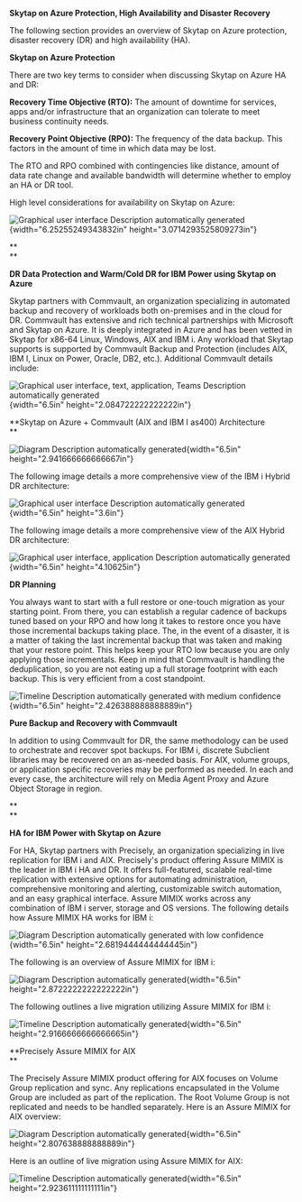 **Skytap on Azure Protection, High Availability and Disaster Recovery**

The following section provides an overview of Skytap on Azure
protection, disaster recovery (DR) and high availability (HA).

**Skytap on Azure Protection**

There are two key terms to consider when discussing Skytap on Azure HA
and DR:

**Recovery Time Objective (RTO):** The amount of downtime for services,
apps and/or infrastructure that an organization can tolerate to meet
business continuity needs.

**Recovery Point Objective (RPO):** The frequency of the data backup.
This factors in the amount of time in which data may be lost.

The RTO and RPO combined with contingencies like distance, amount of
data rate change and available bandwidth will determine whether to
employ an HA or DR tool.

High level considerations for availability on Skytap on Azure:

![Graphical user interface Description automatically
generated](I:\Repos\Skytap\WAF\resiliency\protectionmedia/media/image1.png){width="6.25255249343832in"
height="3.0714293525809273in"}

**\
**

**DR Data Protection and Warm/Cold DR for IBM Power using Skytap on
Azure**

Skytap partners with Commvault, an organization specializing in
automated backup and recovery of workloads both on-premises and in the
cloud for DR. Commvault has extensive and rich technical partnerships
with Microsoft and Skytap on Azure. It is deeply integrated in Azure and
has been vetted in Skytap for x86-64 Linux, Windows, AIX and IBM i. Any
workload that Skytap supports is supported by Commvault Backup and
Protection (includes AIX, IBM I, Linux on Power, Oracle, DB2, etc.).
Additional Commvault details include:

![Graphical user interface, text, application, Teams Description
automatically
generated](I:\Repos\Skytap\WAF\resiliency\protectionmedia/media/image2.png){width="6.5in"
height="2.084722222222222in"}

**Skytap on Azure + Commvault (AIX and IBM I as400) Architecture\
**

![Diagram Description automatically
generated](I:\Repos\Skytap\WAF\resiliency\protectionmedia/media/image3.png){width="6.5in"
height="2.941666666666667in"}

The following image details a more comprehensive view of the IBM i
Hybrid DR architecture:

![Graphical user interface Description automatically
generated](I:\Repos\Skytap\WAF\resiliency\protectionmedia/media/image4.png){width="6.5in"
height="3.6in"}

The following image details a more comprehensive view of the AIX Hybrid
DR architecture:

![Graphical user interface, application Description automatically
generated](I:\Repos\Skytap\WAF\resiliency\protectionmedia/media/image5.png){width="6.5in"
height="4.10625in"}

**DR Planning**

You always want to start with a full restore or one-touch migration as
your starting point. From there, you can establish a regular cadence of
backups tuned based on your RPO and how long it takes to restore once
you have those incremental backups taking place. The, in the event of a
disaster, it is a matter of taking the last incremental backup that was
taken and making that your restore point. This helps keep your RTO low
because you are only applying those incrementals. Keep in mind that
Commvault is handling the deduplication, so you are not eating up a full
storage footprint with each backup. This is very efficient from a cost
standpoint.

![Timeline Description automatically generated with medium
confidence](I:\Repos\Skytap\WAF\resiliency\protectionmedia/media/image6.png){width="6.5in"
height="2.426388888888889in"}

**Pure Backup and Recovery with Commvault**

In addition to using Commvault for DR, the same methodology can be used
to orchestrate and recover spot backups. For IBM i, discrete Subclient
libraries may be recovered on an as-needed basis. For AIX, volume
groups, or application specific recoveries may be performed as needed.
In each and every case, the architecture will rely on Media Agent Proxy
and Azure Object Storage in region.

**\
**

**HA for IBM Power with Skytap on Azure**

For HA, Skytap partners with Precisely, an organization specializing in
live replication for IBM i and AIX. Precisely's product offering Assure
MIMIX is the leader in IBM i HA and DR. It offers full-featured,
scalable real-time replication with extensive options for automating
administration, comprehensive monitoring and alerting, customizable
switch automation, and an easy graphical interface. Assure MIMIX works
across any combination of IBM i server, storage and OS versions. The
following details how Assure MIMIX HA works for IBM i:

![Diagram Description automatically generated with low
confidence](I:\Repos\Skytap\WAF\resiliency\protectionmedia/media/image7.png){width="6.5in"
height="2.6819444444444445in"}

The following is an overview of Assure MIMIX for IBM i:

![Diagram Description automatically
generated](I:\Repos\Skytap\WAF\resiliency\protectionmedia/media/image8.png){width="6.5in"
height="2.8722222222222222in"}

The following outlines a live migration utilizing Assure MIMIX for IBM
i:

![Timeline Description automatically
generated](I:\Repos\Skytap\WAF\resiliency\protectionmedia/media/image9.png){width="6.5in"
height="2.9166666666666665in"}

**Precisely Assure MIMIX for AIX\
**

The Precisely Assure MIMIX product offering for AIX focuses on Volume
Group replication and sync. Any replications encapsulated in the Volume
Group are included as part of the replication. The Root Volume Group is
not replicated and needs to be handled separately. Here is an Assure
MIMIX for AIX overview:

![Diagram Description automatically
generated](I:\Repos\Skytap\WAF\resiliency\protectionmedia/media/image10.png){width="6.5in"
height="2.807638888888889in"}

Here is an outline of live migration using Assure MIMIX for AIX:

![Timeline Description automatically
generated](I:\Repos\Skytap\WAF\resiliency\protectionmedia/media/image11.png){width="6.5in"
height="2.923611111111111in"}
